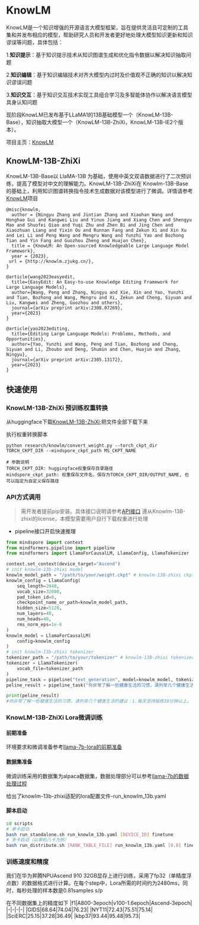 # KnowLM

KnowLM是一个知识增强的开源语言大模型框架，旨在提供灵活且可定制的工具集和并发布相应的模型，帮助研究人员和开发者更好地处理大模型知识更新和知识谬误等问题，具体包括：

1.**知识提示**：基于知识提示技术从知识图谱生成和优化指令数据以解决知识抽取问题

2.**知识编辑**：基于知识编辑技术对齐大模型内过时及价值观不正确的知识以解决知识谬误问题

3.**知识交互**：基于知识交互技术实现工具组合学习及多智能体协作以解决语言模型具身认知问题

现阶段KnowLM已发布基于LLaMA1的13B基础模型一个（KnowLM-13B-Base），知识抽取大模型一个（KnowLM-13B-ZhiXi，KnowLM-13B-IE2个版本）。

项目主页：[KnowLM](https://github.com/zjunlp/KnowLM)

## KnowLM-13B-ZhiXi

KnowLM-13B-Base以 LlaMA-13B 为基础，使用中英文双语数据进行了二次预训练，提高了模型对中文的理解能力。KnowLM-13B-ZhiXi在 Knowlm-13B-Base 的基础上，利用知识图谱转换指令技术生成数据对该模型进行了微调。详情请参考[KnowLM](https://github.com/zjunlp/KnowLM)项目

```text
@misc{knowlm,
  author = {Ningyu Zhang and Jintian Zhang and Xiaohan Wang and Honghao Gui and Kangwei Liu and Yinuo Jiang and Xiang Chen and Shengyu Mao and Shuofei Qiao and Yuqi Zhu and Zhen Bi and Jing Chen and Xiaozhuan Liang and Yixin Ou and Runnan Fang and Zekun Xi and Xin Xu and Lei Li and Peng Wang and Mengru Wang and Yunzhi Yao and Bozhong Tian and Yin Fang and Guozhou Zheng and Huajun Chen},
  title = {KnowLM: An Open-sourced Knowledgeable Large Language Model Framework},
  year = {2023},
 url = {http://knowlm.zjukg.cn/},
}

@article{wang2023easyedit,
  title={EasyEdit: An Easy-to-use Knowledge Editing Framework for Large Language Models},
  author={Wang, Peng and Zhang, Ningyu and Xie, Xin and Yao, Yunzhi and Tian, Bozhong and Wang, Mengru and Xi, Zekun and Cheng, Siyuan and Liu, Kangwei and Zheng, Guozhou and others},
  journal={arXiv preprint arXiv:2308.07269},
  year={2023}
}

@article{yao2023editing,
  title={Editing Large Language Models: Problems, Methods, and Opportunities},
  author={Yao, Yunzhi and Wang, Peng and Tian, Bozhong and Cheng, Siyuan and Li, Zhoubo and Deng, Shumin and Chen, Huajun and Zhang, Ningyu},
  journal={arXiv preprint arXiv:2305.13172},
  year={2023}
}
```

## 快速使用

### KnowLM-13B-ZhiXi 预训练权重转换

从huggingface下载[KnowLM-13B-ZhiXi](https://huggingface.co/zjunlp/knowlm-13b-zhixi/tree/main);把文件全部下载下来

执行权重转换脚本

```shell
python research/knowlm/convert_weight.py --torch_ckpt_dir TORCH_CKPT_DIR --mindspore_ckpt_path MS_CKPT_NAME
```

```text
# 参数说明
TORCH_CKPT_DIR: huggingface权重保存目录路径
mindspore_ckpt_path: 权重保存文件名，保存为TORCH_CKPT_DIR/OUTPUT_NAME, 也可以指定为自定义保存路径
```

### API方式调用

> 需开发者提前pip安装。具体接口说明请参考[API接口](https://gitee.com/mindspore/transformer/wikis/API/)
> 遵从Knowlm-13B-zhixi的license，本模型需要用户自行下载权重进行处理

- pipeline接口开启快速推理

```python
from mindspore import context
from mindformers.pipeline import pipeline
from mindformers import LlamaForCausalLM, LlamaConfig, LlamaTokenizer

context.set_context(device_target="Ascend")
# init knowlm-13b-zhixi model
knowlm_model_path = "/path/to/your/weight.ckpt" # knowlm-13B-zhixi ckpt path
knowlm_config = LlamaConfig(
    seq_length=2048,
    vocab_size=32000,
    pad_token_id=0,
    checkpoint_name_or_path=knowlm_model_path,
    hidden_size=5120,
    num_layers=40,
    num_heads=40,
    rms_norm_eps=1e-6
)
knowlm_model = LlamaForCausalLM(
    config=knowlm_config
)
# init knowlm-13b-zhixi tokenizer
tokenizer_path = "/path/to/your/tokenizer" # knowlm-13B-zhixi tokenizer.model path
tokenizer = LlamaTokenizer(
    vocab_file=tokenizer_path
)
pipeline_task = pipeline("text_generation", model=knowlm_model, tokenizer=tokenizer, max_length=32)
peline_result = pipeline_task("你非常了解一些健康生活的习惯，请列举几个健康生活的建议", top_k=3, do_sample=True, top_p=0.95, repetition_penalty=1.3, max_length=256)

print(peline_result)
#你非常了解一些健康生活的习惯，请列举几个健康生活的建议：1.每天坚持锻炼30分钟以上。 2.不吸烟，不酗酒。 3.少吃高脂肪食物。 4.多吃蔬菜和水果。 5.保证充足的睡眠。 6.保持良好的心情。 7.定期体检。 8.养成良好的卫生习惯
```

### KnowLM-13B-ZhiXi Lora微调训练

#### 前期准备

环境要求和微调准备参考[llama-7b-lora的前期准备](https://gitee.com/rolnan_f/mindformers/blob/dev/docs/model_cards/llama.md#%E5%89%8D%E6%9C%9F%E5%87%86%E5%A4%87)

#### 数据集准备

微调训练采用的数据集为alpaca数据集，数据处理部分可以参考[llama-7b的数据处理过程](https://gitee.com/rolnan_f/mindformers/blob/dev/docs/model_cards/llama.md#%E6%95%B0%E6%8D%AE%E9%9B%86%E5%87%86%E5%A4%87-%E5%BE%AE%E8%B0%83)

给出了knowlm-13b-zhixi适配的lora配置文件-run_knowlm_13b.yaml

#### 脚本启动

```sh
cd scripts
# 单卡启动
bash run_standalone.sh run_knowlm_13b.yaml [DEVICE_ID] finetune
# 多卡启动（以单机八卡为例）
bash run_distribute.sh [RANK_TABLE_FILE] run_knowlm_13b.yaml [0,8] finetune
```

### 训练速度和精度

我们在华为昇腾NPUAscend 910 32GB显存上进行训练，采用了fp32（单精度浮点数）的数据格式进行计算。在每个step中，Lora所需的时间约为2480ms，同时，每秒处理的样本数是0.81samples s/p

在不同数据集上的精度如下
|f1|A800-3epoch|v100-1.6epoch|Ascend-3epoch|
|-|-|-|-|
|GIDS|68.64|74.04|76.23|
|NYT11|72.43|75.51|75.14|
|SciERC|25.15|37.28|36.49|
|kbp37|93.44|95.48|95.73|

